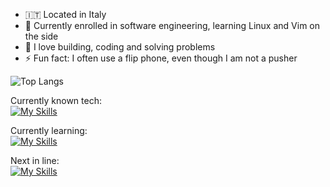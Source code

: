 - 🇮🇹 Located in Italy
- 🌱 Currently enrolled in software engineering, learning Linux and Vim on the side
- 💙 I love building, coding and solving problems
- ⚡ Fun fact: I often use a flip phone, even though I am not a pusher


![Top Langs](https://github-readme-stats.vercel.app/api/top-langs/?username=Zi0LEO&layout=compact&theme=gruvbox)

Currently known tech:  
[![My Skills](https://skillicons.dev/icons?i=linux,neovim,nix,obsidian,js,react,html,css,java,python,git,github)](https://skillicons.dev)

Currently learning:  
[![My Skills](https://skillicons.dev/icons?i=androidstudio,kotlin,c,mysql,latex,bash)](https://skillicons.dev)

Next in line:  
[![My Skills](https://skillicons.dev/icons?i=docker,nodejs,aws,spring,raspberrypi)](https://skillicons.dev)
<!---
Zi0LEO/Zi0LEO is a ✨ special ✨ repository because its `README.md` (this file) appears on your GitHub profile.
You can click the Preview link to take a look at your changes.
--->
